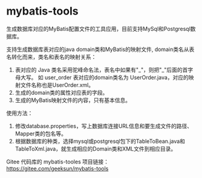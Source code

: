 # mybatis-tools
生成数据库对应的MyBatis配置文件的工具应用，目前支持MySql和Postgresql数据库。

支持生成数据库表对应的java domain类和MyBatis的映射文件, domain类名从表名转化而来，类名和表名的映射关系：
1. 表对应的 Java 类名采用驼峰命名法，表名中如果有"\_"，则把"\_"后面的首字母大写。 如 user_order 表对应的domain类名为 UserOrder.java，对应的映射文件名称也是UserOrder.xml。
2. 生成的domain类的属性对应表的字段。
3. 生成的MyBatis映射文件的内容，只有基本信息。


使用方法：
1. 修改database.properties，写上数据库连接URL信息和要生成文件的路径、Mapper类的包名等。
2. 根据数据库的种类，选择mysql或postgresql包下的TableToBean.java和TableToXml.java，就生成相应的Domain类和XML文件到相应目录。


Gitee 代码库的 mybatis-tooles 项目链接：
https://gitee.com/geeksun/mybatis-tools

